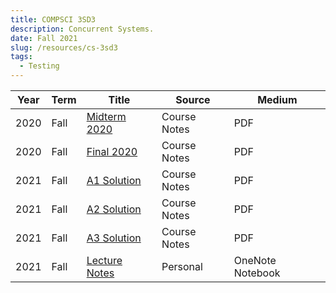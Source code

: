 ```yaml
---
title: COMPSCI 3SD3
description: Concurrent Systems.
date: Fall 2021
slug: /resources/cs-3sd3
tags:
  - Testing
---
```


<table>
  <thead>
    <tr>
      <th>Year</th>
      <th>Term</th>
      <th>Title</th>
      <th class="hide-on-mobile">Source</th>
      <th class="hide-on-mobile">Medium</th>
    </tr>
  </thead>
  <tbody>
    <tr>
      <td class="overline date">2020</td>
      <td class="overline date">Fall</td>
      <td class="title">
       <a href="https://1drv.ms/b/s!Arov9257fZF6yk4PORGR8rDK2z0t" target="_blank">
          Midterm 2020
        </a>
      </td>
      <td class="hide-on-mobile">Course Notes</td>
      <td class="overline hide-on-mobile">PDF</td>
    </tr>
    <tr>
      <td class="overline date">2020</td>
      <td class="overline date">Fall</td>
      <td class="title">
       <a href="https://1drv.ms/b/s!Arov9257fZF6yk1HieghXgRCxuTm" target="_blank">
          Final 2020
        </a>
      </td>
      <td class="hide-on-mobile">Course Notes</td>
      <td class="overline hide-on-mobile">PDF</td>
    </tr>
    <tr>
      <td class="overline date">2021</td>
      <td class="overline date">Fall</td>
      <td class="title">
       <a href="https://1drv.ms/b/s!Arov9257fZF6ykT9k28i1rjNgw0r?e=i57Jgj" target="_blank">
          A1 Solution
        </a>
      </td>
      <td class="hide-on-mobile">Course Notes</td>
      <td class="overline hide-on-mobile">PDF</td>
    </tr>
    <tr>
      <td class="overline date">2021</td>
      <td class="overline date">Fall</td>
      <td class="title">
       <a href="https://1drv.ms/b/s!Arov9257fZF6ykZ2K-MJyxcZ34Am?e=NPODcC" target="_blank">
          A2 Solution
        </a>
      </td>
      <td class="hide-on-mobile">Course Notes</td>
      <td class="overline hide-on-mobile">PDF</td>
    </tr>
    <tr>
      <td class="overline date">2021</td>
      <td class="overline date">Fall</td>
      <td class="title">
       <a href="https://1drv.ms/b/s!Arov9257fZF6ykjnv6fzAR5Ku9LA?e=FIQLaf" target="_blank">
          A3 Solution
        </a>
      </td>
      <td class="hide-on-mobile">Course Notes</td>
      <td class="overline hide-on-mobile">PDF</td>
    </tr>
    <tr>
      <td class="overline date">2021</td>
      <td class="overline date">Fall</td>
      <td class="title">
       <a href="https://mcmasteru365-my.sharepoint.com/:o:/g/personal/kostiukb_mcmaster_ca/EoO8XQ9-1UlEuYDV_jTmijUBwdFMm6sRg-Q6RC5BvMrnPQ?e=rY3jLf" target="_blank">
          Lecture Notes
        </a>
      </td>
      <td class="hide-on-mobile">Personal</td>
      <td class="overline hide-on-mobile">OneNote Notebook</td>
    </tr>
  </tbody>
</table>
